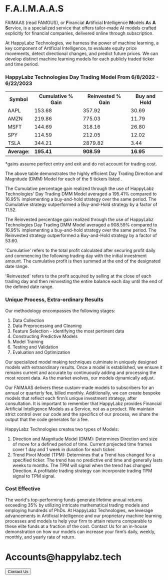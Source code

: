 <link rel="stylesheet" href="faimaas.css" />


<h1 class="header">F.A.I.M.A.A.S</h1>

<p class="friendlyWording">
  FAIMAAS (read FAMOUS), or <b>F</b>inancial <b>A</b>rtificial <b>I</b>ntelligence 
  <b>M</b>odels <b>A</b>s <b>A</b> <b>S</b>ervice, is a specialized service that offers 
  tailor-made AI models crafted explicitly for financial companies, delivered 
  online through subscription.
</p>
<p class="friendlyWording">
  At HappyLabz Technologies, we harness the power of machine learning, a key 
  component of Artificial Intelligence, to evaluate equity price movements, 
  detect directional changes, and predict future prices. We can develop 
  distinct machine learning models for each publicly traded ticker and time period.
</p>

<h3 class="header">HappyLabz Technologies Day Trading Model From 6/8/2022 - 6/22/2023</h3>

<table class="hits">
    <tr>
        <th>Symbol</th>
        <th>Cumulative % Gain</th>
        <th>Reinvested % Gain</th>
        <th>Buy and Hold</th>
      </tr>
    <tr>
        <td>AAPL</td>
        <td>153.68</td>
        <td>357.92</td>
        <td>30.69</td>
    </tr>
    <tr>
        <td>AMZN</td>
        <td>219.86</td>
        <td>775.03</td>
        <td>11.79</td>
    </tr>
    <tr>
        <td>MSFT</td>
        <td>144.69</td>
        <td>318.16</td>
        <td>26.80</td>
    </tr>
    <tr>
        <td>SPY</td>
        <td>114.59</td>
        <td>212.05</td>
        <td>12.02</td>
    </tr>
    <tr>
        <td>TSLA</td>
        <td>344.21</td>
        <td>2879.82</td>
        <td>3.44</td>
    </tr>
    <tr>
    </tr>
    <tr style="border-top: 2px solid black">
        <td><b>Average:</b></td>
        <td><b>195.41</b></td>
        <td><b>908.59</b></td>
        <td><b>16.95</b></td>
    </tr>
    
</table>

<p class="friendlyWording description">
    *gains assume perfect entry and exit and do not account for trading cost.
</p>
<p class="friendlyWording description">
    The above table demonstrates the highly efficient Day Trading Direction and Magnitude (DMM) Model for each of the 5 tickers listed .
</p>
<p class="friendlyWording description">
    The Cumulative percentage gain realized through the use of HappyLabz Technologies' Day Trading DMM Model averaged a 195.41% compared to 16.95% implementing a buy-and-hold strategy over the same period. The Cumulative strategy outperformed a Buy-and-Hold strategy by a factor of 11.52.
</p>
<p class="friendlyWording description">
    The Reinvested percentage gain realized through the use of HappyLabz Technologies Day Trading DMM Model averaged a 908.59% compared to 16.95% implementing a buy-and-hold strategy over the same period. The  Reinvested strategy outperformed a Buy-and-Hold strategy by a factor of 53.60.
</p>
<p class="friendlyWording description">
    'Cumulative' refers to the total profit calculated after securing profit daily and commencing the following trading day with the initial investment amount. The cumulative profit is then summed at the end of the designated date range.
</p>

<p class="friendlyWording description">
    'Reinvested' refers to the profit acquired by selling at the close of each trading day and then reinvesting the entire balance each day until the end of the defined date range.
</p>


<h3 class="header">Unique Process, Extra-ordinary Results</h3>

<p class="friendlyWording">
  Our methodology encompasses the following stages:
</p>

<ol class="friendlyWording">
  <li>Data Collection</li>
  <li>Data Preprocessing and Cleaning</li>
  <li>Feature Selection - identifying the most pertinent data</li>
  <li>Constructing Predictive Models</li>
  <li>Model Training</li>
  <li>Testing and Validation</li>
  <li>Evaluation and Optimization</li>
</ol>

<p class="friendlyWording">
  Our specialized model making techniques culminate in uniquely designed 
  models with extraordinary results. Once a model is established, 
  we ensure it remains current and accurate by continuously adding and 
  processing the most recent data. As the market evolves, our models 
  dynamically adjust.
</p>

<p class="friendlyWording">
  Our FAIMAAS delivers these custom-made models to subscribers for an 
  annual or quarterly fee, billed monthly. Additionally, we can create 
  bespoke models that reflect each firm’s unique investment strategy, after 
  consultation. It is important to remember that HappyLabz provides Financial 
  Artificial Intelligence Models as a Service, not as a product. We maintain 
  strict control over our code and the specifics of our process, we share the 
  output that the code generates for a fee. 
</p>

<p class="friendlyWording">
  HappyLabz Technologies creates two types of Models:
</p>

<ol class="friendlyWording">
  <li>
    Direction and Magnitude Model (DMM): Determines Direction and size of 
    move for a defined period of time. Current projected time frames cover 
    1 day and 1 week in duration for each ticker.
  </li>
  <li>
    Trend Pivot Model (TPM): Determines that a Trend has changed for a 
    specified ticker. The trend has no predictive end time and generally lasts 
    weeks to months. The TPM will signal when the trend has changed Direction. 
    A profitable trading strategy can incorporate trading TPM signal to TPM 
    signal.
  </li>
</ol>

<h3 class="header">Cost Effective</h3>

<p class="friendlyWording">
  The world's top-performing funds generate lifetime annual returns exceeding 
  35% by utilizing intricate mathematical trading models and employing hundreds 
  of PhDs. At HappyLabz Technologies, we leverage advancements in Artificial 
  Intelligence and our proprietary machine learning processes and models to 
  help your firm to attain returns comparable to these elite funds at a fraction 
  of the cost. Contact Us for an in-house demonstration on how our models can 
  increase your firm’s daily, weekly, monthly, and yearly rate of return.
</p>

<div class="contactBox">
  <div class="boxGrid">
    <h1>Accounts@happylabz.tech</h1>
    <!-- <li style="float: right"> -->
    <a href="mailto:accounts@happylabz.tech?subject=Let's Talk">
      <button>Contact Us</button>
    </a>
    <!-- </li> -->
  </div>
</div>

